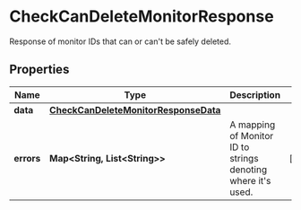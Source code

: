# CheckCanDeleteMonitorResponse

Response of monitor IDs that can or can't be safely deleted.

## Properties

| Name       | Type                                                                          | Description                                                      | Notes      |
| ---------- | ----------------------------------------------------------------------------- | ---------------------------------------------------------------- | ---------- |
| **data**   | [**CheckCanDeleteMonitorResponseData**](CheckCanDeleteMonitorResponseData.md) |                                                                  |
| **errors** | **Map&lt;String, List&lt;String&gt;&gt;**                                     | A mapping of Monitor ID to strings denoting where it&#39;s used. | [optional] |
